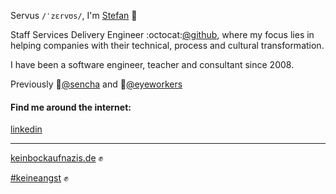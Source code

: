 Servus `/ˈzɛrvʊs/`, I'm [Stefan](https://stefan.stoelzle.me) 👋

Staff Services Delivery Engineer :octocat:[@github](https://github.com/github), where my focus lies in helping companies with their technical, process and cultural transformation.

I have been a software engineer, teacher and consultant since 2008.

Previously 🌱[@sencha](https://github.com/sencha) and 🐘[@eyeworkers](https://github.com/eyeworkers)

#### Find me around the internet:

[linkedin](https://linkedin.com/in/stoe)

---

[keinbockaufnazis.de](https://www.keinbockaufnazis.de) ✊

[#keineangst](https://www.hogesatzbau.de/keineangst/) ✊
